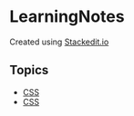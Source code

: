 # LearningNotes

Created using [Stackedit.io](https://stackedit.io/app#)

## Topics
- [CSS](/CSS.md)
- [CSS](/CSS.md)
<!--stackedit_data:
eyJoaXN0b3J5IjpbMTMyNjAyODY2N119
-->